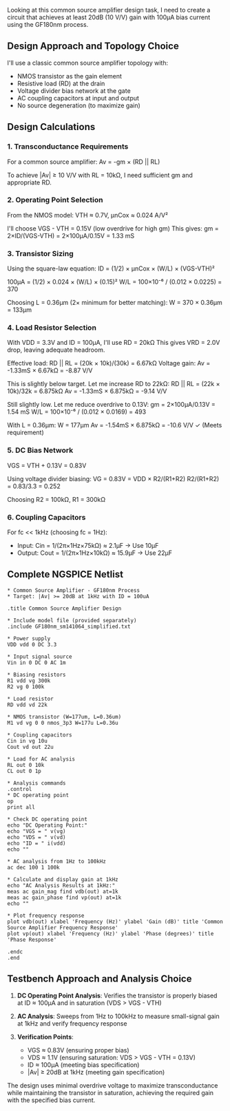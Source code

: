 Looking at this common source amplifier design task, I need to create a circuit that achieves at least 20dB (10 V/V) gain with 100μA bias current using the GF180nm process.

## Design Approach and Topology Choice

I'll use a classic common source amplifier topology with:
- NMOS transistor as the gain element
- Resistive load (RD) at the drain
- Voltage divider bias network at the gate
- AC coupling capacitors at input and output
- No source degeneration (to maximize gain)

## Design Calculations

### 1. Transconductance Requirements
For a common source amplifier: Av = -gm × (RD || RL)

To achieve |Av| ≥ 10 V/V with RL = 10kΩ, I need sufficient gm and appropriate RD.

### 2. Operating Point Selection
From the NMOS model: VTH ≈ 0.7V, μnCox ≈ 0.024 A/V²

I'll choose VGS - VTH = 0.15V (low overdrive for high gm)
This gives: gm = 2×ID/(VGS-VTH) = 2×100μA/0.15V = 1.33 mS

### 3. Transistor Sizing
Using the square-law equation:
ID = (1/2) × μnCox × (W/L) × (VGS-VTH)²

100μA = (1/2) × 0.024 × (W/L) × (0.15)²
W/L = 100×10⁻⁶ / (0.012 × 0.0225) = 370

Choosing L = 0.36μm (2× minimum for better matching):
W = 370 × 0.36μm = 133μm

### 4. Load Resistor Selection
With VDD = 3.3V and ID = 100μA, I'll use RD = 20kΩ
This gives VRD = 2.0V drop, leaving adequate headroom.

Effective load: RD || RL = (20k × 10k)/(30k) = 6.67kΩ
Voltage gain: Av = -1.33mS × 6.67kΩ = -8.87 V/V

This is slightly below target. Let me increase RD to 22kΩ:
RD || RL = (22k × 10k)/32k = 6.875kΩ
Av = -1.33mS × 6.875kΩ = -9.14 V/V

Still slightly low. Let me reduce overdrive to 0.13V:
gm = 2×100μA/0.13V = 1.54 mS
W/L = 100×10⁻⁶ / (0.012 × 0.0169) = 493

With L = 0.36μm: W = 177μm
Av = -1.54mS × 6.875kΩ = -10.6 V/V ✓ (Meets requirement)

### 5. DC Bias Network
VGS = VTH + 0.13V = 0.83V

Using voltage divider biasing:
VG = 0.83V = VDD × R2/(R1+R2)
R2/(R1+R2) = 0.83/3.3 = 0.252

Choosing R2 = 100kΩ, R1 = 300kΩ

### 6. Coupling Capacitors
For fc << 1kHz (choosing fc = 1Hz):
- Input: Cin = 1/(2π×1Hz×75kΩ) ≈ 2.1μF → Use 10μF
- Output: Cout = 1/(2π×1Hz×10kΩ) ≈ 15.9μF → Use 22μF

## Complete NGSPICE Netlist

```
* Common Source Amplifier - GF180nm Process
* Target: |Av| >= 20dB at 1kHz with ID = 100uA

.title Common Source Amplifier Design

* Include model file (provided separately)
.include GF180nm_sm141064_simplified.txt

* Power supply
VDD vdd 0 DC 3.3

* Input signal source
Vin in 0 DC 0 AC 1m

* Biasing resistors
R1 vdd vg 300k
R2 vg 0 100k

* Load resistor
RD vdd vd 22k

* NMOS transistor (W=177um, L=0.36um)
M1 vd vg 0 0 nmos_3p3 W=177u L=0.36u

* Coupling capacitors
Cin in vg 10u
Cout vd out 22u

* Load for AC analysis
RL out 0 10k
CL out 0 1p

* Analysis commands
.control
* DC operating point
op
print all

* Check DC operating point
echo "DC Operating Point:"
echo "VGS = " v(vg)
echo "VDS = " v(vd)
echo "ID = " i(vdd)
echo ""

* AC analysis from 1Hz to 100kHz
ac dec 100 1 100k

* Calculate and display gain at 1kHz
echo "AC Analysis Results at 1kHz:"
meas ac gain_mag find vdb(out) at=1k
meas ac gain_phase find vp(out) at=1k
echo ""

* Plot frequency response
plot vdb(out) xlabel 'Frequency (Hz)' ylabel 'Gain (dB)' title 'Common Source Amplifier Frequency Response'
plot vp(out) xlabel 'Frequency (Hz)' ylabel 'Phase (degrees)' title 'Phase Response'

.endc
.end
```

## Testbench Approach and Analysis Choice

1. **DC Operating Point Analysis**: Verifies the transistor is properly biased at ID ≈ 100μA and in saturation (VDS > VGS - VTH)

2. **AC Analysis**: Sweeps from 1Hz to 100kHz to measure small-signal gain at 1kHz and verify frequency response

3. **Verification Points**:
   - VGS ≈ 0.83V (ensuring proper bias)
   - VDS ≈ 1.1V (ensuring saturation: VDS > VGS - VTH = 0.13V)
   - ID ≈ 100μA (meeting bias specification)
   - |Av| ≥ 20dB at 1kHz (meeting gain specification)

The design uses minimal overdrive voltage to maximize transconductance while maintaining the transistor in saturation, achieving the required gain with the specified bias current.
